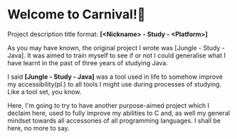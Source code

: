 # Welcome to Carnival!🥳

Project description title format: __[\<Nickname> - Study - \<Platform>]__

As you may have known, the original project I wrote was [Jungle - Study - Java]. It was aimed to train myself to see if or not I could generalise what I have learnt in the past of three years of studying Java.

I said __\[Jungle - Study - Java]__ was a tool used in life to somehow improve my accessibility(pl.) to all tools I might use during processes of studying. Like a tool set, you know.

Here, I'm going to try to have another purpose-aimed project which I declaim here, used to fully improve my abilities to C and, as well my general mindset towards all accessories of all programming languages. I shall be here, no more to say.
